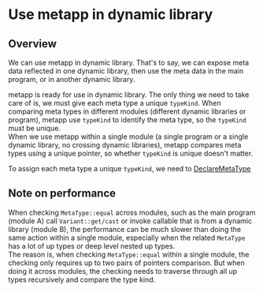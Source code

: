 [//]: # (Auto generated file, don't modify this file.)

# Use metapp in dynamic library

## Overview

We can use metapp in dynamic library. That's to say, we can expose meta data reflected in one dynamic library,
then use the meta data in the main program, or in another dynamic library.  

metapp is ready for use in dynamic library. The only thing we need to take care of is, we must give each meta type
a unique `typeKind`. When comparing meta types in different modules (different dynamic libraries or program),
metapp use `typeKind` to identify the meta type, so the `typeKind` must be unique.  
When we use metapp within a single module (a single program or a single dynamic library, no crossing dynamic libraries),
metapp compares meta types using a unique pointer, so whether `typeKind` is unique doesn't matter.  

To assign each meta type a unique `typeKind`, we need to [DeclareMetaType](declaremetatype.md)

## Note on performance

When checking `MetaType::equal` across modules, such as the main program (module A) call `Variant::get/cast` or invoke callable that
is from a dynamic library (module B), the performance can be much slower than doing the same action within a single module, especially
when the related `MetaType` has a lot of up types or deep level nested up types.  
The reason is, when checking `MetaType::equal` within a single module, the checking only requires up to two pairs of pointers
comparison. But when doing it across modules, the checking needs to traverse through all up types recursively and compare the type kind.

